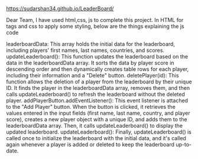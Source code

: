 https://sudarshan34.github.io/LeaderBoard/

Dear Team,
I have used html,css, js to complete this project. In HTML for tags and css to apply some styling, below are the things explaining the js code

leaderboardData: This array holds the initial data for the leaderboard, including players' first names, last names, countries, and scores.
updateLeaderboard(): This function updates the leaderboard based on the data in the leaderboardData array. It sorts the data by player score in descending order and then dynamically creates table rows for each player,
including their information and a "Delete" button.
deletePlayer(id): This function allows the deletion of a player from the leaderboard by their unique ID. It finds the player in the leaderboardData array, removes them, and then calls updateLeaderboard() to 
refresh the leaderboard without the deleted player.
addPlayerButton.addEventListener(): This event listener is attached to the "Add Player" button. When the button is clicked, it retrieves the values entered in the input fields (first name, last name, country, 
and player score), 
creates a new player object with a unique ID, and adds them to the leaderboardData array. Then, it calls updateLeaderboard() to display the updated leaderboard.
updateLeaderboard(): Finally, updateLeaderboard() is called once to initialize the leaderboard with the initial data, and it's called again whenever a player is added or deleted to keep the leaderboard up-to-date.
